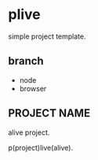 # plive

simple project template.

## branch

- node
- browser

## PROJECT NAME

alive project.

p(project)live(alive).
